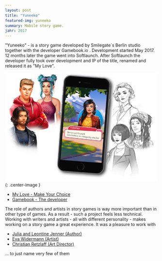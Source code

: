 ```yaml
---
layout: post
title: "Yuneeko"
featured-img: yuneeko
summary: Mobile story game.
jahr: 2017
---
```

"Yuneeko" - is a story game  developed by Smilegate´s Berlin studio  together with the developer  Gamebook.io .  Development started May 2017.  12 months later the game went into Softlaunch.  After Softlaunch the developer fully took over development and IP of the title, renamed and released it as "My Love".

![Yuneeko](/assets/yuneeko/pitchpic.jpg){: .center-image }

* [My Love - Make Your Choice](https://myloveapp.com)
* [Gamebook - The developer](https://gamebook.io)

The role of authors and artists in story games is way more important than in other type of games. As a result - such a project feels less technical.  Working with   writers and artists - all with different personality - makes working on a story game a great experience.   It was a pleasure to work with 
* [Julia and Leontine Jenner (Author)](https://www.julia-jenner.com/)
* [Eva Widermann (Artist)](https://evawidermann.artstation.com/)
* [Christian Retzlaff (Art Director)](http://www.christianretzlaff.com/)

... to just name very few of them 

